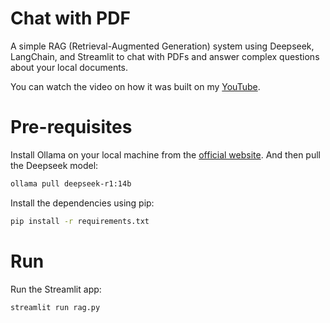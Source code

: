 # Chat with PDF
A simple RAG (Retrieval-Augmented Generation) system using Deepseek, LangChain, and Streamlit to chat with PDFs and answer complex questions about your local documents.

You can watch the video on how it was built on my [YouTube](https://youtu.be/M6vZ6b75p9k).

# Pre-requisites
Install Ollama on your local machine from the [official website](https://ollama.com/). And then pull the Deepseek model:

```bash
ollama pull deepseek-r1:14b
```

Install the dependencies using pip:

```bash
pip install -r requirements.txt
```

# Run
Run the Streamlit app:

```bash
streamlit run rag.py
```